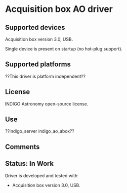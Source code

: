 # Acquisition box AO driver

## Supported devices

Acquisition box version 3.0, USB.

Single device is present on startup (no hot-plug support).

## Supported platforms

??This driver is platform independent??

## License

INDIGO Astronomy open-source license.

## Use

??indigo_server indigo_ao_abox??

## Comments

## Status: In Work

Driver is developed and tested with:
* Acquisition box version 3.0, USB.
